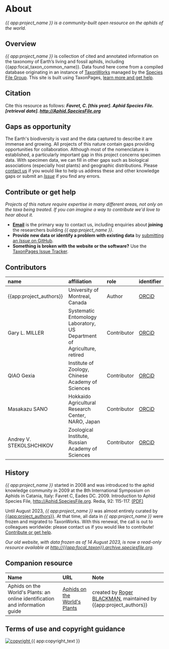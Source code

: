 # About
_{{ app:project_name }} is a community-built open resource on the aphids of the world._

## Overview
_{{ app:project_name }}_ is collection of cited and annotated information on the taxonomy of Earth’s living and fossil aphids, including {{app:focal_taxon_common_name}}. Data found here come from a compiled database originating in an instance of [TaxonWorks](https://taxonworks.org) managed by the [Species File Group](https://speciesfilegroup.org). This site is built using TaxonPages, [learn more and get help](https://github.com/SpeciesFileGroup/taxonpages).

## Citation
Cite this resource as follows: **_Favret, C. [this year]. Aphid Species File. [retrieval date]. <http://Aphid.SpeciesFile.org>_**

## Gaps as opportunity
The Earth's biodiversity is vast and the data captured to describe it are immense and growing. All projects of this nature contain gaps providing opportunities for collaboration. Although most of the nomenclature is established, a particularly important gap in this project concerns specimen data. With specimen data, we can fill in other gaps such as biological associations (especially host plants) and geographic distributions. Please [contact us](#contribute-or-get-help) if you would like to help us address these and other knowledge gaps or submit an [_Issue_](https://github.com/sfg-taxonpages/aphid/issues) if you find any errors.

## Contribute or get help
_Projects of this nature require expertise in many different areas, not only on the taxa being treated. If you can imagine a way to contribute we'd love to hear about it._

- **<a href="mailto:{{app:contact_email}}">Email</a>** is the primary way to contact us, including enquiries about **joining** the researchers building _{{ app:project_name }}_.
- **Provide new data or identify a problem with existing data** by [submitting an _Issue_ on GitHub](https://github.com/sfg-taxonpages/aphid/issues).
- **Something is broken with the website or the software?** Use the [TaxonPages Issue Tracker](https://github.com/SpeciesFileGroup/taxonpages/issues).

## Contributors
|name|affiliation|role|identifier|
|:----|:----|:----|:----|
| {{app:project_authors}} | University of Montreal, Canada | Author | [ORCiD](https://orcid.org/0000-0001-6243-3184) |
| Gary L. MILLER | Systematic Entomology Laboratory, US Department of Agriculture, retired | Contributor | [ORCiD](https://orcid.org/0000-0001-5456-8097) |
| QIAO Gexia | Institute of Zoology, Chinese Academy of Sciences | Contributor | [ORCiD](https://orcid.org/0000-0002-7300-6812) |
| Masakazu SANO | Hokkaido Agricultural Research Center, NARO, Japan | Contributor | [ORCiD](https://orcid.org/0000-0001-7477-2570) |
| Andrey V. STEKOLSHCHIKOV | Zoological Institute, Russian Academy of Sciences | Contributor | [ORCiD](https://orcid.org/0000-0003-4168-7649) |

## History

_{{ app:project_name }}_ started in 2008 and was introduced to the aphid knowledge community in 2009 at the 8th International Symposium on Aphids in Catania, Italy: Favret C, Eades DC. 2009. Introduction to Aphid Species File, http://Aphid.SpeciesFile.org. Redia, 92: 115-117. [(PDF)](https://www.redia.it/images/stories/pdf2009/21%20Favret.pdf)

Until August 2023, _{{ app:project_name }}_ was almost entirely curated by [{{app:project_authors}}](http://favret.aphidnet.org/en/principal-investigator/). At that time, all data in _{{ app:project_name }}_ were frozen and migrated to TaxonWorks. With this renewal, the call is out to colleagues worldwide: please contact us if you would like to contribute! [Contribute or get help](#contribute-or-get-help).

_Our old website, with data frozen as of 14 August 2023, is now a read-only resource available at [http://{{app:focal_taxon}}.archive.speciesfile.org](http://{{app:focal_taxon}}.archive.speciesfile.org)._

## Companion resource

|Name|URL|Note|
|:----|:---|:----|
| Aphids on the World's Plants: an  online identification and information guide | [Aphids on the World's Plants](http://www.aphidsonworldsplants.info/) | created by [Roger BLACKMAN](https://doi.org/10.11646/zootaxa.5183.1.4), maintained by {{app:project_authors}} |

## Terms of use and copyright guidance

<div class="flex items-center gap-2">
  <a
    class="min-w-fit"
    href="{{ app:copyright_image_link }}"
  >
    <img 
      src="{{ app:copyright_image }}" 
      alt="copyright" 
      class="m-0"
    >
  </a>
  <span>{{ app:copyright_text }}</span>
</div>


